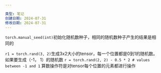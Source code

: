 ```yaml
---

类型: 笔记
创建日期: 2024-07-31
修改日期: 2024-07-31
---
```

`torch.manual_seed(int)`初始化随机数种子，相同的随机数种子产生的结果是相同的

`r1 = torch.rand(3, 2)`生成3x2大小的tensor，每一个位置都是0到1的随机数。
如果要生成（-1， 1）的随机数
`r = torch.rand(2, 2) - 0.5 * 2 # values between -1 and 1`
算数操作符是对tensor每个位置的元素都进行操作


